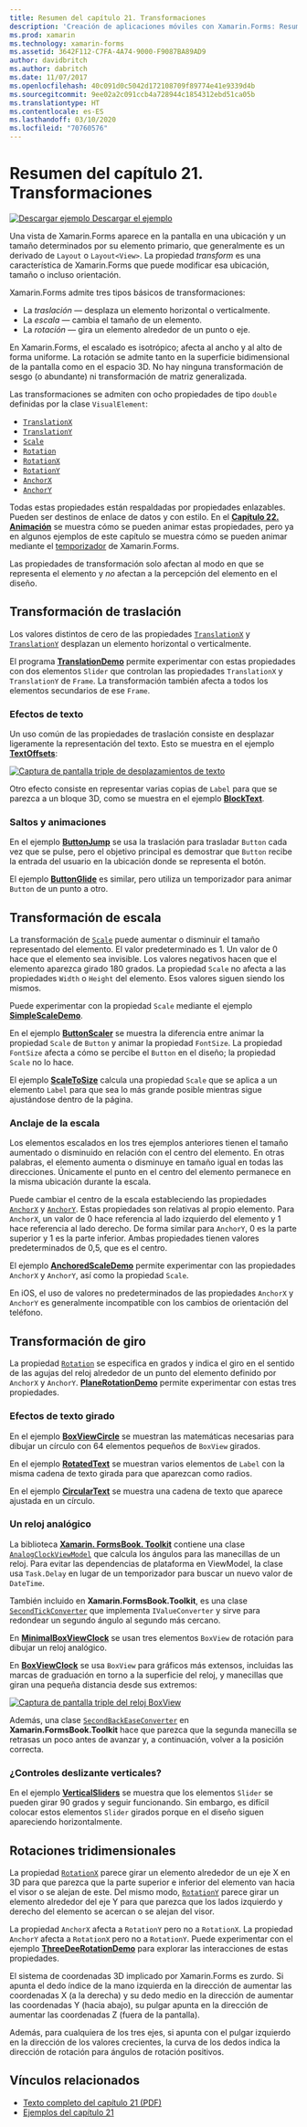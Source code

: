 ```yaml
---
title: Resumen del capítulo 21. Transformaciones
description: 'Creación de aplicaciones móviles con Xamarin.Forms: Resumen del capítulo 21. Transformaciones'
ms.prod: xamarin
ms.technology: xamarin-forms
ms.assetid: 3642F112-C7FA-4A74-9000-F9087BA89AD9
author: davidbritch
ms.author: dabritch
ms.date: 11/07/2017
ms.openlocfilehash: 40c091d0c5042d172108709f89774e41e9339d4b
ms.sourcegitcommit: 9ee02a2c091ccb4a728944c1854312ebd51ca05b
ms.translationtype: HT
ms.contentlocale: es-ES
ms.lasthandoff: 03/10/2020
ms.locfileid: "70760576"
---
```

# <a name="summary-of-chapter-21-transforms"></a>Resumen del capítulo 21. Transformaciones

[![Descargar ejemplo](~/media/shared/download.png) Descargar el ejemplo](https://github.com/xamarin/xamarin-forms-book-samples/tree/master/Chapter21)

Una vista de Xamarin.Forms aparece en la pantalla en una ubicación y un tamaño determinados por su elemento primario, que generalmente es un derivado de `Layout` o `Layout<View>`. La propiedad *transform* es una característica de Xamarin.Forms que puede modificar esa ubicación, tamaño o incluso orientación.

Xamarin.Forms admite tres tipos básicos de transformaciones:

- La *traslación* &mdash; desplaza un elemento horizontal o verticalmente.
- La *escala* &mdash; cambia el tamaño de un elemento.
- La *rotación* &mdash; gira un elemento alrededor de un punto o eje.

En Xamarin.Forms, el escalado es isotrópico; afecta al ancho y al alto de forma uniforme. La rotación se admite tanto en la superficie bidimensional de la pantalla como en el espacio 3D. No hay ninguna transformación de sesgo (o abundante) ni transformación de matriz generalizada.

Las transformaciones se admiten con ocho propiedades de tipo `double` definidas por la clase `VisualElement`:

- [`TranslationX`](xref:Xamarin.Forms.VisualElement.TranslationX)
- [`TranslationY`](xref:Xamarin.Forms.VisualElement.TranslationY)
- [`Scale`](xref:Xamarin.Forms.VisualElement.Scale)
- [`Rotation`](xref:Xamarin.Forms.VisualElement.Rotation)
- [`RotationX`](xref:Xamarin.Forms.VisualElement.RotationX)
- [`RotationY`](xref:Xamarin.Forms.VisualElement.RotationY)
- [`AnchorX`](xref:Xamarin.Forms.VisualElement.AnchorX)
- [`AnchorY`](xref:Xamarin.Forms.VisualElement.AnchorY)

Todas estas propiedades están respaldadas por propiedades enlazables. Pueden ser destinos de enlace de datos y con estilo. En el [**Capítulo 22. Animación**](~/xamarin-forms/creating-mobile-apps-xamarin-forms/summaries/chapter22.md) se muestra cómo se pueden animar estas propiedades, pero ya en algunos ejemplos de este capítulo se muestra cómo se pueden animar mediante el [temporizador](~/xamarin-forms/platform/device.md#devicestarttimer) de Xamarin.Forms.

Las propiedades de transformación solo afectan al modo en que se representa el elemento y *no* afectan a la percepción del elemento en el diseño.

## <a name="the-translation-transform"></a>Transformación de traslación

Los valores distintos de cero de las propiedades [`TranslationX`](xref:Xamarin.Forms.VisualElement.TranslationX) y [`TranslationY`](xref:Xamarin.Forms.VisualElement.TranslationY) desplazan un elemento horizontal o verticalmente.

El programa [**TranslationDemo**](https://github.com/xamarin/xamarin-forms-book-samples/tree/master/Chapter21/TranslationDemo) permite experimentar con estas propiedades con dos elementos `Slider` que controlan las propiedades `TranslationX` y `TranslationY` de `Frame`. La transformación también afecta a todos los elementos secundarios de ese `Frame`.

### <a name="text-effects"></a>Efectos de texto

Un uso común de las propiedades de traslación consiste en desplazar ligeramente la representación del texto. Esto se muestra en el ejemplo [**TextOffsets**](https://github.com/xamarin/xamarin-forms-book-samples/tree/master/Chapter21/TextOffsets):

[![Captura de pantalla triple de desplazamientos de texto](images/ch21fg03-small.png "Desplazamientos de texto")](images/ch21fg03-large.png#lightbox "Desplazamientos de texto")

Otro efecto consiste en representar varias copias de `Label` para que se parezca a un bloque 3D, como se muestra en el ejemplo [**BlockText**](https://github.com/xamarin/xamarin-forms-book-samples/tree/master/Chapter21/BlockText).

### <a name="jumps-and-animations"></a>Saltos y animaciones

En el ejemplo [**ButtonJump**](https://github.com/xamarin/xamarin-forms-book-samples/tree/master/Chapter21/ButtonJump) se usa la traslación para trasladar `Button` cada vez que se pulse, pero el objetivo principal es demostrar que `Button` recibe la entrada del usuario en la ubicación donde se representa el botón.

El ejemplo [**ButtonGlide**](https://github.com/xamarin/xamarin-forms-book-samples/tree/master/Chapter21/ButtonGlide) es similar, pero utiliza un temporizador para animar `Button` de un punto a otro.

## <a name="the-scale-transform"></a>Transformación de escala

La transformación de [`Scale`](xref:Xamarin.Forms.VisualElement.Scale) puede aumentar o disminuir el tamaño representado del elemento. El valor predeterminado es 1. Un valor de 0 hace que el elemento sea invisible. Los valores negativos hacen que el elemento aparezca girado 180 grados. La propiedad `Scale` no afecta a las propiedades `Width` o `Height` del elemento. Esos valores siguen siendo los mismos.

Puede experimentar con la propiedad `Scale` mediante el ejemplo [**SimpleScaleDemo**](https://github.com/xamarin/xamarin-forms-book-samples/tree/master/Chapter21/SimpleScaleDemo).

En el ejemplo [**ButtonScaler**](https://github.com/xamarin/xamarin-forms-book-samples/tree/master/Chapter21/ButtonScaler) se muestra la diferencia entre animar la propiedad `Scale` de `Button` y animar la propiedad `FontSize`. La propiedad `FontSize` afecta a cómo se percibe el `Button` en el diseño; la propiedad `Scale` no lo hace.

El ejemplo [**ScaleToSize**](https://github.com/xamarin/xamarin-forms-book-samples/tree/master/Chapter21/ScaleToSize) calcula una propiedad `Scale` que se aplica a un elemento `Label` para que sea lo más grande posible mientras sigue ajustándose dentro de la página.

### <a name="anchoring-the-scale"></a>Anclaje de la escala

Los elementos escalados en los tres ejemplos anteriores tienen el tamaño aumentado o disminuido en relación con el centro del elemento. En otras palabras, el elemento aumenta o disminuye en tamaño igual en todas las direcciones. Únicamente el punto en el centro del elemento permanece en la misma ubicación durante la escala.

Puede cambiar el centro de la escala estableciendo las propiedades [`AnchorX`](xref:Xamarin.Forms.VisualElement.AnchorX) y [`AnchorY`](xref:Xamarin.Forms.VisualElement.AnchorY). Estas propiedades son relativas al propio elemento. Para `AnchorX`, un valor de 0 hace referencia al lado izquierdo del elemento y 1 hace referencia al lado derecho. De forma similar para `AnchorY`, 0 es la parte superior y 1 es la parte inferior. Ambas propiedades tienen valores predeterminados de 0,5, que es el centro.

El ejemplo [**AnchoredScaleDemo**](https://github.com/xamarin/xamarin-forms-book-samples/tree/master/Chapter21/AnchoredScaleDemo) permite experimentar con las propiedades `AnchorX` y `AnchorY`, así como la propiedad `Scale`.

En iOS, el uso de valores no predeterminados de las propiedades `AnchorX` y `AnchorY` es generalmente incompatible con los cambios de orientación del teléfono.

## <a name="the-rotation-transform"></a>Transformación de giro

La propiedad [`Rotation`](xref:Xamarin.Forms.VisualElement.Rotation) se especifica en grados y indica el giro en el sentido de las agujas del reloj alrededor de un punto del elemento definido por `AnchorX` y `AnchorY`. [**PlaneRotationDemo**](https://github.com/xamarin/xamarin-forms-book-samples/tree/master/Chapter21/PlaneRotationDemo) permite experimentar con estas tres propiedades.

### <a name="rotated-text-effects"></a>Efectos de texto girado

En el ejemplo [**BoxViewCircle**](https://github.com/xamarin/xamarin-forms-book-samples/tree/master/Chapter21/BoxViewCircle) se muestran las matemáticas necesarias para dibujar un círculo con 64 elementos pequeños de `BoxView` girados.

En el ejemplo [**RotatedText**](https://github.com/xamarin/xamarin-forms-book-samples/tree/master/Chapter21/RotatedText) se muestran varios elementos de `Label` con la misma cadena de texto girada para que aparezcan como radios.

En el ejemplo [**CircularText**](https://github.com/xamarin/xamarin-forms-book-samples/tree/master/Chapter21/CircularText) se muestra una cadena de texto que aparece ajustada en un círculo.

### <a name="an-analog-clock"></a>Un reloj analógico

La biblioteca [**Xamarin. FormsBook. Toolkit**](https://github.com/xamarin/xamarin-forms-book-samples/tree/master/Libraries/Xamarin.FormsBook.Toolkit) contiene una clase [`AnalogClockViewModel`](https://github.com/xamarin/xamarin-forms-book-samples/blob/master/Libraries/Xamarin.FormsBook.Toolkit/Xamarin.FormsBook.Toolkit/AnalogClockViewModel.cs) que calcula los ángulos para las manecillas de un reloj. Para evitar las dependencias de plataforma en ViewModel, la clase usa `Task.Delay` en lugar de un temporizador para buscar un nuevo valor de `DateTime`.

También incluido en **Xamarin.FormsBook.Toolkit**, es una clase [`SecondTickConverter`](https://github.com/xamarin/xamarin-forms-book-samples/blob/master/Libraries/Xamarin.FormsBook.Toolkit/Xamarin.FormsBook.Toolkit/SecondTickConverter.cs) que implementa `IValueConverter` y sirve para redondear un segundo ángulo al segundo más cercano.

En [**MinimalBoxViewClock**](https://github.com/xamarin/xamarin-forms-book-samples/tree/master/Chapter21/MinimalBoxViewClock) se usan tres elementos `BoxView` de rotación para dibujar un reloj analógico.

En [**BoxViewClock**](https://github.com/xamarin/xamarin-forms-book-samples/tree/master/Chapter21/BoxViewClock) se usa `BoxView` para gráficos más extensos, incluidas las marcas de graduación en torno a la superficie del reloj, y manecillas que giran una pequeña distancia desde sus extremos:

[![Captura de pantalla triple del reloj BoxView](images/ch21fg17-small.png "Superficie del reloj analógico")](images/ch21fg17-large.png#lightbox "Superficie del reloj analógico")

Además, una clase [`SecondBackEaseConverter`](https://github.com/xamarin/xamarin-forms-book-samples/blob/master/Libraries/Xamarin.FormsBook.Toolkit/Xamarin.FormsBook.Toolkit/SecondBackEaseConverter.cs) en **Xamarin.FormsBook.Toolkit** hace que parezca que la segunda manecilla se retrasas un poco antes de avanzar y, a continuación, volver a la posición correcta.

### <a name="vertical-sliders"></a>¿Controles deslizante verticales?

En el ejemplo [**VerticalSliders**](https://github.com/xamarin/xamarin-forms-book-samples/tree/master/Chapter21/VerticalSliders) se muestra que los elementos `Slider` se pueden girar 90 grados y seguir funcionando. Sin embargo, es difícil colocar estos elementos `Slider` girados porque en el diseño siguen apareciendo horizontalmente.

## <a name="3d-ish-rotations"></a>Rotaciones tridimensionales

La propiedad [`RotationX`](xref:Xamarin.Forms.VisualElement.RotationX) parece girar un elemento alrededor de un eje X en 3D para que parezca que la parte superior e inferior del elemento van hacia el visor o se alejan de este. Del mismo modo, [`RotationY`](xref:Xamarin.Forms.VisualElement.RotationY) parece girar un elemento alrededor del eje Y para que parezca que los lados izquierdo y derecho del elemento se acercan o se alejan del visor.

La propiedad `AnchorX` afecta a `RotationY` pero no a `RotationX`. La propiedad `AnchorY` afecta a `RotationX` pero no a `RotationY`. Puede experimentar con el ejemplo [**ThreeDeeRotationDemo**](https://github.com/xamarin/xamarin-forms-book-samples/tree/master/Chapter21/ThreeDeeRotationDemo) para explorar las interacciones de estas propiedades.

El sistema de coordenadas 3D implicado por Xamarin.Forms es zurdo. Si apunta el dedo índice de la mano izquierda en la dirección de aumentar las coordenadas X (a la derecha) y su dedo medio en la dirección de aumentar las coordenadas Y (hacia abajo), su pulgar apunta en la dirección de aumentar las coordenadas Z (fuera de la pantalla).

Además, para cualquiera de los tres ejes, si apunta con el pulgar izquierdo en la dirección de los valores crecientes, la curva de los dedos indica la dirección de rotación para ángulos de rotación positivos.

## <a name="related-links"></a>Vínculos relacionados

- [Texto completo del capítulo 21 (PDF)](https://download.xamarin.com/developer/xamarin-forms-book/XamarinFormsBook-Ch21-Apr2016.pdf)
- [Ejemplos del capítulo 21](https://github.com/xamarin/xamarin-forms-book-samples/tree/master/Chapter21)
